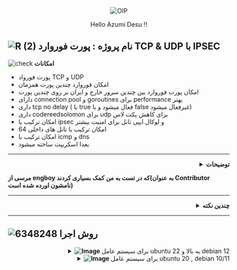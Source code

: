 

<p align="center">
  <img src="https://github.com/Azumi67/PortforwardSec/assets/119934376/8993e9dc-6b78-4543-850c-6c5e6dcc9843" alt="OIP">
</p>
<div align="center">

Hello Azumi Desu !!

</div>

![R (2)](https://github.com/Azumi67/PrivateIP-Tunnel/assets/119934376/a064577c-9302-4f43-b3bf-3d4f84245a6f)
نام پروژه : پورت فوروارد TCP & UDP با IPSEC
---------------------------------------------------------------

![check](https://github.com/Azumi67/PrivateIP-Tunnel/assets/119934376/13de8d36-dcfe-498b-9d99-440049c0cf14)
**امکانات**
- پورت فورواد TCP و UDP
- امکان فوروارد چندین پورت همزمان
- امکان پورت فوروارد بین چندین سرور خارج و ایران بر روی چندین پورت
- دارای connection pool و goroutines برای performance بهتر
- داری tcp no delay ( با true فعال میشود و با false غیرفعال میشود)
- داری codereedsolomon برای udp برای کاهش پکت لاس
- امکان ترکیب با ipsec و لوکال ایپی تانل برای امنیت بیشتر
- امکان ترکیب با تانل های داخلی 64
- امکان ترکیب با icmp و dns
- بعدا اسکریپت ساخته میشود
-----------------------

 <div align="right">
  <details>
    <summary><strong>توضیحات</strong></summary>
  
------------------------------------ 
 <div align="right">
   
- این برنامه برای یادگیری بیشتر و ipsec نوشته شده است و این برنامه در طی زمان، بهبود میابد. اگر دوست داشتید استفاده کنید
- در حال حاضر من از این برنامه برای گیم آنلاین هم استفاده میکنم.
- اسکریپت هم برایش میسازم.
- هم چنین udp با استفاده از سوکت و buffer size و codereedsolomon اضافه شده است.
- به udp، کانکشن پول و goroutines برای performance بهتر اضافه شد.
- تنها برای UDP نیاز است که سوکت نصب شده باشد و برای TCP نیازی نیست.
- در udp از reedsolomon برای کاهش پکت لاس استفاده شده که به عبارتی از two data shards and two parity shards استفاده شده است
- از هدر استفاده نکنید چون شاید مشکل دار شوید. در هر صورت برای گیم به هدر نیازی ندارم. بعدا به این پروژه xray core را در صورت امکان اضافه میکنم .
- اگر با ایپی 4 جواب نگرفتید ، با ایپی 6 native یا لوکال تست نمایید. من خودم شخصا با همشون جواب گرفتم
- این پورت فوروارد با لوکال و ipsec استفاده خواهد شد(برای امنیت بیشتر)
- این پورت فوروارد بعدا با تانل داخلی هم ترکیب خواهد شد
- به این برنامه tcp no delay هم برای پینگ بهتر اضافه شد. بافر سایز هم توسط کامند لاین، قابل تغییر میباشد و همچنین از تعداد goroutines 100 برای performance استفاده میکند
- بعدا این پروژه اپدیت خواهد شد و برای ترکیب با پروژه های دیگر،‌ feature های جدید در صورت نیاز اضافه خواهد شد.
- اگر‌ از این پروژه استفاده کردید و مشکلی دیدید میتوانید در قسمت issues یا ایمیل به اطلاع من برسانید
  </details>
</div>

**مرسی از engboy که در تست به من کمک بسیاری کردند(به عنوان Contributor نامشون اورده شده است)**

---------------------
<div align="right">
  <details>
    <summary><strong>چندین نکته</strong></summary>
    
  ------------------------------------ 
   <div align="right">

- اگر به هر دلیلی udp در سرور شما لیمیت بود، از geneve و ایپی 4 یا ایپی 6 استفاده نمایید.
- اگر باز هم لیمیت سرور ایران شما زیاد بود ، به صورت kcp و tcp برای گیم استفاده نمایید.
- برای tcp نیازی به نصب هیچ پروگرامی ندارید و فقط udp از پایه سوکت استفاده میکند.
  </details>
</div>

------------------------------------ 
  ![6348248](https://github.com/Azumi67/PrivateIP-Tunnel/assets/119934376/398f8b07-65be-472e-9821-631f7b70f783)
**روش اجرا**
-

 <div align="right">
  <details>
    <summary><strong><img src="https://github.com/Azumi67/Rathole_reverseTunnel/assets/119934376/fcbbdc62-2de5-48aa-bbdd-e323e96a62b5" alt="Image"> </strong>برای سیستم عامل ubuntu 22 به بالا و debian 12</summary>
  
------------------------------------ 

 **برای استفاده از گو، پکیج گو را اول نصب کنید.(میتونید از اسکریپت پروژه های گو من برای نصب استفاده نمایید)**

 <div align="left">
   
  ```
  apt update -y
  apt install wget -y
  apt install unzip -y
  wget https://github.com/Azumi67/PortforwardSec/releases/download/v1.0.1/azumi.zip
  unzip azumi.zip -d /root/portforward
  cd portforward
  chmod +x azuminodelay
  chmod +x azumi4
  chmod +x azumi6
  for tcp ipv4 : ./azuminodelay iranip 5051 kharejip 5051 tcp true 65535
  for tcp ipv6 : ./azuminodelay :: 5051 kharejipv6 5051 tcp true 65535
  for udp ipv4 : ./azumi4 --iranPort 5051 --remoteIP kharejipv4 --remotePort 5051 --bufferSize 65507
  for udp ipv6 : /azumi6 --iranPort 5051 --remoteIP kharejipv6 --remotePort 5051 --bufferSize 65507
  
  ```

 <div align="right">
  - برای مولتی باید چندین سرویس با همین دستورات بسازید

  </details>
</div>
 <div align="right">
  <details>
    <summary><strong><img src="https://github.com/Azumi67/Rathole_reverseTunnel/assets/119934376/fcbbdc62-2de5-48aa-bbdd-e323e96a62b5" alt="Image"> </strong>برای سیستم عامل ubuntu 20 , debian 10/11</summary>

 <div align="left">
   
```
install go package
sudo apt-get install git-all
git clone https://github.com/Azumi67/PortforwardSec
cd PortforwardSec
go clean -modcache
go mod tidy
go get github.com/Azumi67/PortforwardSec/tcp
go get github.com/Azumi67/PortforwardSec/nodelay
go get github.com/Azumi67/PortforwardSec/udp4
go get github.com/Azumi67/PortforwardSec/udp6
go get github.com/klauspost/reedsolomon
go run azumi4.go --install or go run azumi6.go --install [For UDP only]
[TCP] : go run azumi.go ip-iran port-iran ip-kharej port-kharej tcp
[TCP & No delay] : go run azuminodelay.go ip-iran port-iran ip-kharej port-kharej tcp true/false buffersize
[UDP4] : go run azumi4.go --iranPort portiran --remoteIP ipkharej --remotePort portkharej --bufferSize 65507
[UDP6] : go run azumi6.go --iranPort portiran --remoteIP ipkharej --remotePort portkharej --bufferSize 65507

=======

**Note** : example for upgrade : go get -u github.com/Azumi67/PortforwardSec/udp4

=======

TCP Example :

example IPV4 : go run azumi.go 1.1.1.1 5050 1.1.1.2 5050 tcp

example IPV6 : go run azumi.go :: 5050 2002::db8:1 5050 tcp

=======

TCP No delay Example :

example IPV4 : go run azuminodelay.go 100.100.100.100 5050 200.200.200.200 5050 tcp true 65535

example IPV6 : go run azuminodelay.go :: 5050 2002::db8:1 5050 tcp true 65535

=======

UDP Example 

example IPV4 : go run azumi4.go --iranPort 5051 --remoteIP 200.100.20.100 --remotePort 5051 --bufferSize 65507

example IPV6 : go run azumi6.go --iranPort 5051 --remoteIP 2002::db8:1 --remotePort 5051 --bufferSize 65507
```
 <div align="right">
- برای مولتی پورت باید سرویس جداگانه برای هر پورت بسازید ( اگر نیاز به آموزش داشتید داخل issue بگید)

  </details>
</div>

